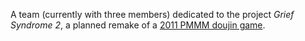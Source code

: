 A team (currently with three members) dedicated to the project *Grief Syndrome 2*, a planned remake of a [2011 PMMM doujin game](https://wiki.puella-magi.net/Grief_Syndrome).
